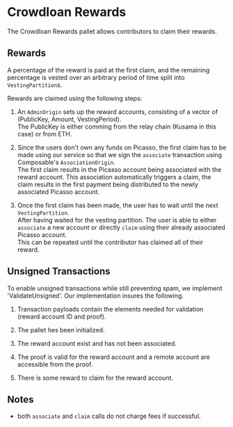 # Crowdloan Rewards

The Crowdloan Rewards pallet allows contributors to claim their rewards.

## Rewards

A percentage of the reward is paid at the first claim, and the remaining 
percentage is vested over an arbitrary period of time split into
`VestingPartition`s.

Rewards are claimed using the following steps:

1. An `AdminOrigin` sets up the reward accounts, consisting of a vector of 
   (PublicKey, Amount, VestingPeriod).  
   The PublicKey is either comming from the relay chain (Kusama in this case) or
   from ETH.

2. Since the users don't own any funds on Picasso, the first claim has to be 
   made using our service so that we sign the `associate` transaction using 
   Composable's `AssociationOrigin`.  
   The first claim results in the Picasso account being associated with the 
   reward account. This association automatically triggers a claim, the claim 
   results in the first payment being distributed to the newly associated 
   Picasso account.

3. Once the first claim has been made, the user has to wait until the next 
   `VestingPartition`.  
   After having waited for the vesting partition. The user is able to either 
   `associate` a new account or directly `claim` using their already associated 
   Picasso account.  
   This can be repeated until the contributor has claimed all of their reward.

## Unsigned Transactions

To enable unsigned transactions while still preventing spam, we implement 
'ValidateUnsigned'. Our implementation insures the following.

1. Transaction payloads contain the elements needed for validation (reward 
   account ID and proof).

2. The pallet hes been initialized.

3. The reward account exist and has not been associated.

4. The proof is valid for the reward account and a remote account are accessible 
   from the proof.

5. There is some reward to claim for the reward account.

## Notes

* both `associate` and `claim` calls do not charge fees if successful.

